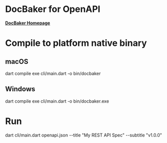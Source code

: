 #  DocBaker for OpenAPI

**[DocBaker Homepage](https://curvednebula.com/docbaker/)**

# Compile to platform native binary

## macOS
dart compile exe cli/main.dart -o bin/docbaker

## Windows
dart compile exe cli/main.dart -o bin/docbaker.exe

# Run
dart cli/main.dart openapi.json --title "My REST API Spec" --subtitle "v1.0.0"
